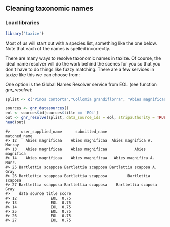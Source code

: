 ## Cleaning taxonomic names



### Load libraries


```r
library('taxize')
```

Most of us will start out with a species list, something like the one below. Note that each of the names is spelled incorrectly.

There are many ways to resolve taxonomic names in taxize. Of course, the ideal name resolver will do the work behind the scenes for you so that you don't have to do things like fuzzy matching. There are a few services in taxize like this we can choose from: 

One option is the Global Names Resolver service from EOL (see function *gnr_resolve*):


```r
splist <- c("Pinos contorta","Collomia grandiflorra", "Abies magnificaa","Datura wrighti","Mimulus bicolour","Nicotiana glauca","Maddia sativa","Bartlettia scapposa")
```


```r
sources <- gnr_datasources()
eol <- sources$id[sources$title == 'EOL']
out <- gnr_resolve(splist, data_source_ids = eol, stripauthority = TRUE)
head(out)
```

```
#>     user_supplied_name      submitted_name               matched_name
#> 12    Abies magnificaa    Abies magnificaa  Abies magnifica A. Murray
#> 13    Abies magnificaa    Abies magnificaa            Abies magnifica
#> 14    Abies magnificaa    Abies magnificaa   Abies magnifica A. Murr.
#> 25 Bartlettia scapposa Bartlettia scapposa Bartlettia scaposa A. Gray
#> 26 Bartlettia scapposa Bartlettia scapposa         Bartlettia scaposa
#> 27 Bartlettia scapposa Bartlettia scapposa    Bartlettia scaposa Gray
#>    data_source_title score
#> 12               EOL  0.75
#> 13               EOL  0.75
#> 14               EOL  0.75
#> 25               EOL  0.75
#> 26               EOL  0.75
#> 27               EOL  0.75
```
